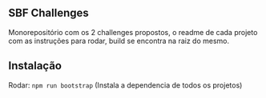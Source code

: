 ## SBF Challenges

Monorepositório com os 2 challenges propostos, o readme de cada projeto com as instruções para rodar, build se encontra na raiz do mesmo.

## Instalação

Rodar: `npm run bootstrap` (Instala a dependencia de todos os projetos)

